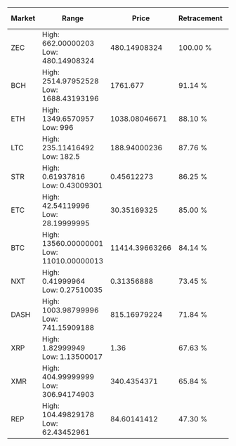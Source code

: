 | Market | Range | Price| Retracement | Doubles to 50% |
| --- | --- | --- | --- | --- |
| ZEC | High: 662.00000203<br />Low: 480.14908324 | 480.14908324 | 100.00 % | 1.19 |
| BCH | High: 2514.97952528<br />Low: 1688.43193196 | 1761.677 | 91.14 % | 1.19 |
| ETH | High: 1349.6570957<br />Low: 996 | 1038.08046671 | 88.10 % | 1.13 |
| LTC | High: 235.11416492<br />Low: 182.5 | 188.94000236 | 87.76 % | 1.11 |
| STR | High: 0.61937816<br />Low: 0.43009301 | 0.45612273 | 86.25 % | 1.15 |
| ETC | High: 42.54119996<br />Low: 28.19999995 | 30.35169325 | 85.00 % | 1.17 |
| BTC | High: 13560.00000001<br />Low: 11010.00000013 | 11414.39663266 | 84.14 % | 1.08 |
| NXT | High: 0.41999964<br />Low: 0.27510035 | 0.31356888 | 73.45 % | 1.11 |
| DASH | High: 1003.98799996<br />Low: 741.15909188 | 815.16979224 | 71.84 % | 1.07 |
| XRP | High: 1.82999949<br />Low: 1.13500017 | 1.36 | 67.63 % | 1.09 |
| XMR | High: 404.99999999<br />Low: 306.94174903 | 340.4354371 | 65.84 % | 1.05 |
| REP | High: 104.49829178<br />Low: 62.43452961 | 84.60141412 | 47.30 % | 0.00 |
